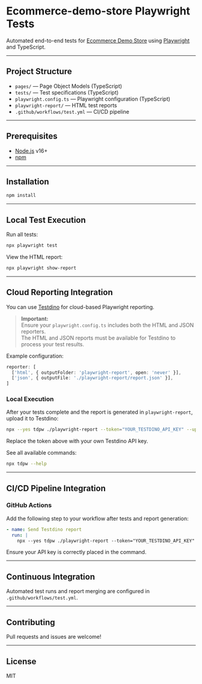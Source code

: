 # Ecommerce-demo-store Playwright Tests

Automated end-to-end tests for [Ecommerce Demo Store](https://demo.alphabin.co/) using [Playwright](https://playwright.dev/) and TypeScript.

---

## Project Structure

- `pages/` — Page Object Models (TypeScript)
- `tests/` — Test specifications (TypeScript)
- `playwright.config.ts` — Playwright configuration (TypeScript)
- `playwright-report/` — HTML test reports
- `.github/workflows/test.yml` — CI/CD pipeline

---

## Prerequisites

- [Node.js](https://nodejs.org/) v16+
- [npm](https://www.npmjs.com/)

---

## Installation

```sh
npm install
```

---

## Local Test Execution

Run all tests:
```sh
npx playwright test
```

View the HTML report:
```sh
npx playwright show-report
```

---

## Cloud Reporting Integration

You can use [Testdino](https://testdino.com/) for cloud-based Playwright reporting.

> **Important:**  
> Ensure your `playwright.config.ts` includes both the HTML and JSON reporters.  
> The HTML and JSON reports must be available for Testdino to process your test results.

Example configuration:
```ts
reporter: [
  ['html', { outputFolder: 'playwright-report', open: 'never' }],
  ['json', { outputFile: './playwright-report/report.json' }],
]
```

### Local Execution

After your tests complete and the report is generated in `playwright-report`, upload it to Testdino:

```sh
npx --yes tdpw ./playwright-report --token="YOUR_TESTDINO_API_KEY" --upload-html
```

Replace the token above with your own Testdino API key.

See all available commands:
```sh
npx tdpw --help
```

---

## CI/CD Pipeline Integration

### GitHub Actions

Add the following step to your workflow after tests and report generation:

```yaml
- name: Send Testdino report
  run: |
    npx --yes tdpw ./playwright-report --token="YOUR_TESTDINO_API_KEY" --upload-html
```

Ensure your API key is correctly placed in the command.

---

## Continuous Integration

Automated test runs and report merging are configured in `.github/workflows/test.yml`.

---

## Contributing

Pull requests and issues are welcome!

---

## License

MIT